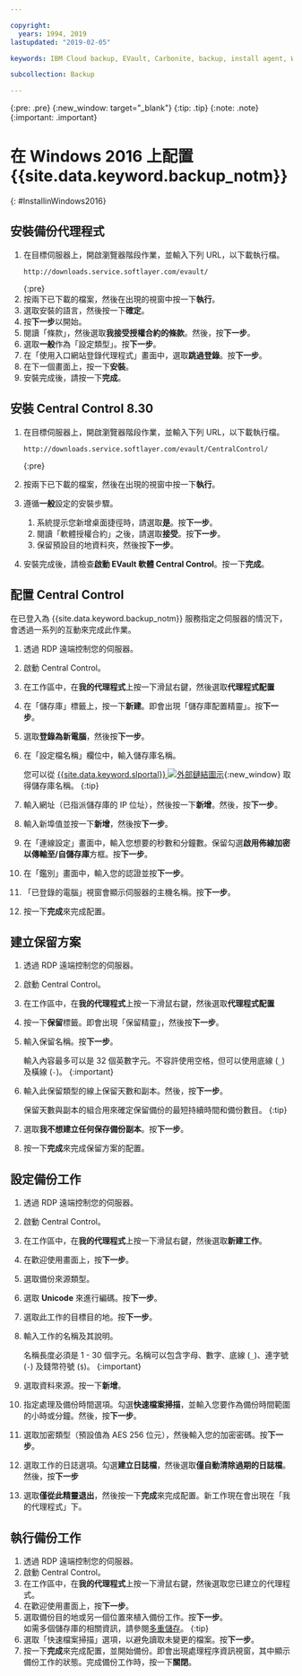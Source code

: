 ```yaml
---

copyright:
  years: 1994, 2019
lastupdated: "2019-02-05"

keywords: IBM Cloud backup, EVault, Carbonite, backup, install agent, Windows

subcollection: Backup

---
```

{:pre: .pre}
{:new_window: target="_blank"}
{:tip: .tip}
{:note: .note}
{:important: .important}

# 在 Windows 2016 上配置 {{site.data.keyword.backup_notm}}
{: #InstallinWindows2016}

## 安裝備份代理程式

1. 在目標伺服器上，開啟瀏覽器階段作業，並輸入下列 URL，以下載執行檔。
   ```
   http://downloads.service.softlayer.com/evault/
   ```
   {:pre}
2. 按兩下已下載的檔案，然後在出現的視窗中按一下**執行**。
3. 選取安裝的語言，然後按一下**確定**。
4. 按**下一步**以開始。
5. 閱讀「條款」，然後選取**我接受授權合約的條款**。然後，按**下一步**。
6. 選取**一般**作為「設定類型」。按**下一步**。
7. 在「使用入口網站登錄代理程式」畫面中，選取**跳過登錄**。按**下一步**。
8. 在下一個畫面上，按一下**安裝**。
9. 安裝完成後，請按一下**完成**。

## 安裝 Central Control 8.30

1. 在目標伺服器上，開啟瀏覽器階段作業，並輸入下列 URL，以下載執行檔。

   ```
   http://downloads.service.softlayer.com/evault/CentralControl/
   ```
   {:pre}

2. 按兩下已下載的檔案，然後在出現的視窗中按一下**執行**。
3. 遵循**一般**設定的安裝步驟。
   1. 系統提示您新增桌面捷徑時，請選取**是**。按**下一步**。
   2. 閱讀「軟體授權合約」之後，請選取**接受**。按**下一步**。
   3. 保留預設目的地資料夾，然後按**下一步**。
4. 安裝完成後，請檢查**啟動 EVault 軟體 Central Control**。按一下**完成**。


## 配置 Central Control

在已登入為 {{site.data.keyword.backup_notm}} 服務指定之伺服器的情況下，會透過一系列的互動來完成此作業。

1. 透過 RDP 遠端控制您的伺服器。
2. 啟動 Central Control。
3. 在工作區中，在**我的代理程式**上按一下滑鼠右鍵，然後選取**代理程式配置**
4. 在「儲存庫」標籤上，按一下**新建**。即會出現「儲存庫配置精靈」。按**下一步**。
5. 選取**登錄為新電腦**，然後按**下一步**。
6. 在「設定檔名稱」欄位中，輸入儲存庫名稱。

   您可以從 [{{site.data.keyword.slportal}} ![外部鏈結圖示](../../icons/launch-glyph.svg "外部鏈結圖示")](https://control.softlayer.com/){:new_window} 取得儲存庫名稱。
{:tip}
6. 輸入網址（已指派儲存庫的 IP 位址），然後按一下**新增**。然後，按**下一步**。
7. 輸入新埠值並按一下**新增**，然後按**下一步**。
8. 在「連線設定」畫面中，輸入您想要的秒數和分鐘數。保留勾選**啟用佈線加密以傳輸至/自儲存庫**方框。按**下一步**。
9. 在「鑑別」畫面中，輸入您的認證並按**下一步**。
10. 「已登錄的電腦」視窗會顯示伺服器的主機名稱。按**下一步**。
11.	按一下**完成**來完成配置。


## 建立保留方案

1. 透過 RDP 遠端控制您的伺服器。
2. 啟動 Central Control。
3. 在工作區中，在**我的代理程式**上按一下滑鼠右鍵，然後選取**代理程式配置**
4. 按一下**保留**標籤。即會出現「保留精靈」，然後按**下一步**。
5. 輸入保留名稱。按**下一步**。<br/>

   輸入內容最多可以是 32 個英數字元。不容許使用空格，但可以使用底線 (`_`) 及橫線 (`-`)。
   {:important}
6. 輸入此保留類型的線上保留天數和副本。然後，按**下一步**。<br/>

   保留天數與副本的組合用來確定保留備份的最短持續時間和備份數目。
   {:tip}
7. 選取**我不想建立任何保存備份副本**。按**下一步**。
8. 按一下**完成**來完成保留方案的配置。


## 設定備份工作

1. 透過 RDP 遠端控制您的伺服器。
2. 啟動 Central Control。
3. 在工作區中，在**我的代理程式**上按一下滑鼠右鍵，然後選取**新建工作**。
4. 在歡迎使用畫面上，按**下一步**。
5. 選取備份來源類型。
6. 選取 **Unicode** 來進行編碼。按**下一步**。
7. 選取此工作的目標目的地。按**下一步**。
8. 輸入工作的名稱及其說明。<br/>

   名稱長度必須是 1 - 30 個字元。名稱可以包含字母、數字、底線 (`_`)、連字號 (`-`) 及錢幣符號 (`$`)。
   {:important}
9. 選取資料來源。按一下**新增**。
10. 指定處理及備份時間選項。勾選**快速檔案掃描**，並輸入您要作為備份時間範圍的小時或分鐘。然後，按**下一步**。
11. 選取加密類型（預設值為 AES 256 位元），然後輸入您的加密密碼。按**下一步**。
12. 選取工作的日誌選項。勾選**建立日誌檔**，然後選取**僅自動清除過期的日誌檔**。然後，按**下一步**
13. 選取**僅從此精靈退出**，然後按一下**完成**來完成配置。新工作現在會出現在「我的代理程式」下。


## 執行備份工作

1. 透過 RDP 遠端控制您的伺服器。
2. 啟動 Central Control。
3. 在工作區中，在**我的代理程式**上按一下滑鼠右鍵，然後選取您已建立的代理程式。
4. 在歡迎使用畫面上，按**下一步**。
5. 選取備份目的地或另一個位置來植入備份工作。按**下一步**。<br/>
   如需多個儲存庫的相關資訊，請參閱[多重儲存](/docs/infrastructure/Backup?topic=Backup-multivault)。
   {:tip}
6. 選取「快速檔案掃描」選項，以避免讀取未變更的檔案。按**下一步**。
7. 按一下**完成**來完成配置，並開始備份。即會出現處理程序資訊視窗，其中顯示備份工作的狀態。完成備份工作時，按一下**關閉**。
